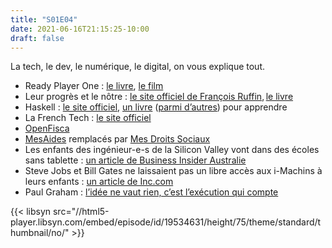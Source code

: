 ```yaml
---
title: "S01E04"
date: 2021-06-16T21:15:25-10:00
draft: false
---
```


La tech, le dev, le numérique, le digital, on vous explique tout.

  - Ready Player One : [le livre](https://en.wikipedia.org/wiki/Ready_Player_One), [le film](https://en.wikipedia.org/wiki/Ready_Player_One_(film))
  - Leur progrès et le nôtre : [le site officiel de François Ruffin](https://francoisruffin.fr), [le livre](https://francoisruffin.fr/leur-progres-le-notre/)
  - Haskell : [le site officiel](https://www.haskell.org), [un livre](http://learnyouahaskell.com) ([parmi d’autres](https://haskellbook.com)) pour apprendre
  - La French Tech : [le site officiel](https://lafrenchtech.com/fr/)
  - [OpenFisca](https://openfisca.org/fr/)
  - [MesAides](http://mes-aides.gouv.fr) remplacés par [Mes Droits Sociaux](https://www.mesdroitssociaux.gouv.fr/accueil/)
  - Les enfants des ingénieur-e-s de la Silicon Valley vont dans des écoles sans tablette : [un article de Business Insider Australie](https://www.businessinsider.com.au/basis-independent-silicon-valley-is-an-anti-tech-school-2018-2)
  - Steve Jobs et Bill Gates ne laissaient pas un libre accès aux i-Machins à leurs enfants : [un article de Inc.com](https://www.inc.com/jessica-stillman/why-steve-jobs-bill-gates-both-severely-limited-their-kids-tech-use.html)
  - Paul Graham : [l’idée ne vaut rien, c’est l’exécution qui compte](https://www.businessinsider.com.au/basis-independent-silicon-valley-is-an-anti-tech-school-2018-2)

{{< libsyn src="//html5-player.libsyn.com/embed/episode/id/19534631/height/75/theme/standard/thumbnail/no/" >}}